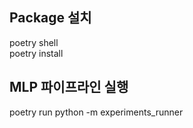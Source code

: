 ## Package 설치

poetry shell\
poetry install

## MLP 파이프라인 실행
poetry run python -m experiments_runner